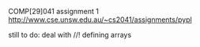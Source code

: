 COMP[29]041 assignment 1
http://www.cse.unsw.edu.au/~cs2041/assignments/pypl

still to do:
deal with //!
defining arrays
